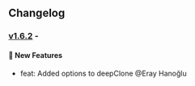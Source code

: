 ## Changelog

### [v1.6.2](https://github.com/panates/jsopen-objects/compare/v1.6.1...v1.6.2) - 

#### 🚀 New Features

- feat: Added options to deepClone @Eray Hanoğlu 
